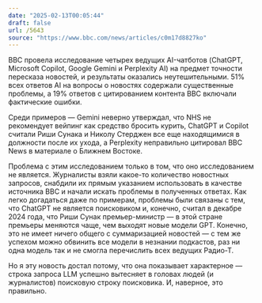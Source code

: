 ```yaml
---
date: "2025-02-13T00:05:44"
draft: false
url: /5643
source: "https://www.bbc.com/news/articles/c0m17d8827ko"
---
```


BBC провела исследование четырех ведущих AI-чатботов (ChatGPT, Microsoft Copilot, Google Gemini и Perplexity AI) на предмет точности пересказа новостей, и результаты оказались неутешительными. 51% всех ответов AI на вопросы о новостях содержали существенные проблемы, а 19% ответов с цитированием контента BBC включали фактические ошибки.

Среди примеров — Gemini неверно утверждал, что NHS не рекомендует вейпинг как средство бросить курить, ChatGPT и Copilot считали Риши Сунака и Николу Стерджен все еще находящимися в должности после их ухода, а Perplexity неправильно цитировал BBC News в материале о Ближнем Востоке.

Проблема с этим исследованием только в том, что оно исследованием не является. Журналисты взяли какое-то количество новостных запросов, снабдили их прямым указанием использовать в качестве источника BBC и начали искать проблемы в полученных ответах. Как легко догадаться даже по примерам, проблемы были связаны с тем, что ChatGPT не является поисковиком и, конечно, считал в декабре 2024 года, что Риши Сунак премьер-министр — в этой стране премьеры меняются чаще, чем выходят новые модели GPT. Конечно, это не имеет ничего общего с суммаризацией новостей — с тем же успехом можно обвинить все модели в незнании подкастов, раз ни одна модель так и не смогла перечислить всех ведущих Радио-Т.

Но я эту новость достал потому, что она показывает характерное — строка запроса LLM успешно вытесняет в головах людей (и журналистов) поисковую строку поисковика. И, наверное, это правильно.